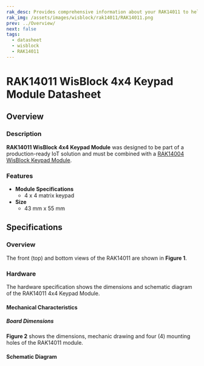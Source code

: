 ```yaml
---
rak_desc: Provides comprehensive information about your RAK14011 to help you use it. This information includes technical specifications, characteristics, and requirements, and it also discusses the device components.
rak_img: /assets/images/wisblock/rak14011/RAK14011.png
prev: ../Overview/
next: false
tags:
  - datasheet
  - wisblock
  - RAK14011
---
```


# RAK14011 WisBlock 4x4 Keypad Module Datasheet

## Overview

### Description


**RAK14011 WisBlock 4x4 Keypad Module** was designed to be part of a production-ready IoT solution and must be combined with a [RAK14004 WisBlock Keypad Module](/Product-Categories/WisBlock/RAK1400/).


### Features

* **Module Specifications**
  * 4 x 4 matrix keypad
* **Size**
  * 43&nbsp;mm x 55&nbsp;mm

## Specifications

### Overview

The front (top) and bottom views of the RAK14011 are shown in **Figure 1**.

<rk-img
  src="/assets/images/wisblock/rak14011/datasheet/RAK14011_Overview.png"
  width="40%"
  caption="RAK14011 top and bottom view"
/>


### Hardware

The hardware specification shows the dimensions and schematic diagram of the RAK14011 4x4 Keypad Module.

#### Mechanical Characteristics

##### Board Dimensions

**Figure 2** shows the dimensions, mechanic drawing and four (4) mounting holes of the RAK14011 module.

<rk-img
  src="/assets/images/wisblock/rak14011/datasheet/image-20210728172006507.png"
  width="50%"
  caption="RAK14011 Mechanical Dimensions"
/>


#### Schematic Diagram

<rk-img
  src="/assets/images/wisblock/rak14011/datasheet/image-20210728172209108.png"
  width="80%"
  caption="RAK14011 Schematic Diagram"
/>
